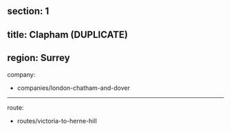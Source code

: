 section: 1
----
title: Clapham (DUPLICATE)
----
region: Surrey
----
company:
- companies/london-chatham-and-dover
----
route:
- routes/victoria-to-herne-hill

